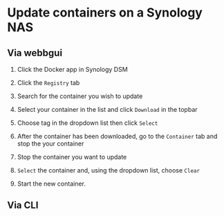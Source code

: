 # Update containers on a Synology NAS

## Via webbgui

1. Click the Docker app in Synology DSM

2. Click the `Registry` tab

3. Search for the container you wish to update

4. Select your container in the list and click `Download` in the topbar

5. Choose tag in the dropdown list then click `Select`

6. After the container has been downloaded, go to the `Container` tab and stop the your container

7. Stop the container you want to update

8. `Select` the container and, using the dropdown list, choose `Clear`

9. Start the new container.

## Via CLI

